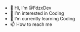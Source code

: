 - 👋 Hi, I’m @FdzxDev
- 👀 I’m interested in Coding
- 🌱 I’m currently learning Coding
- 📫 How to reach me 

<!---
FdzxDev/FdzxDev is a ✨ special ✨ repository because its `README.md` (this file) appears on your GitHub profile.
You can click the Preview link to take a look at your changes.
--->
